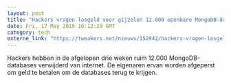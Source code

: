 ```yaml
---
layout: post
title: "Hackers vragen losgeld voor gijzelen 12.000 openbare MongoDB-databases"
date: Fri, 17 May 2019 16:12:29 GMT
category: tech
externe_link: "https://tweakers.net/nieuws/152942/hackers-vragen-losgeld-voor-gijzelen-12000-openbare-mongodb-databases.html"
---
```


Hackers hebben in de afgelopen drie weken ruim 12.000 MongoDB-databases verwijderd van internet. De eigenaren ervan worden afgeperst om geld te betalen om de databases terug te krijgen.<img src="http://feeds.feedburner.com/~r/tweakers/mixed/~4/swqIcbPebM8" height="1" width="1" alt=""/>
